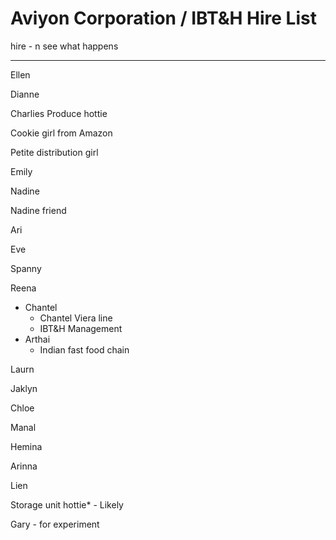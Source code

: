# Aviyon Corporation / IBT&H Hire List

hire - n see what happens

---

Ellen

Dianne

Charlies Produce hottie 

Cookie girl from Amazon

Petite distribution girl

Emily

Nadine

Nadine friend

Ari

Eve

Spanny

Reena

- Chantel
    - Chantel Viera line
    - IBT&H Management
- Arthai
    - Indian fast food chain

Laurn

Jaklyn

Chloe

Manal

Hemina

Arinna

Lien

Storage unit hottie* - Likely

Gary - for experiment